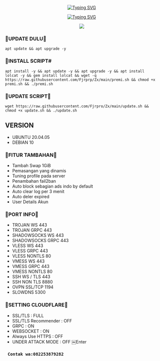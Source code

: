 <p align="center">
<a href="https://git.io/typing-svg"><img src="https://readme-typing-svg.demolab.com?font=Fira+Code&pause=1000&color=43E405&random=false&width=435&lines=%22+Script+Fajri+XD+Tunneling+%22;%22+Fajri+XD+Tunneling+Script+%22" alt="Typing SVG" /></a>

<p align="center">
<a href="https://git.io/typing-svg"><img src="https://readme-typing-svg.demolab.com?font=Fira+Code&pause=1000&color=43E405&random=false&width=435&lines=%22+Fajri+Ganteng+Banget+%22;%22+Jangan lupa +Order+Ya+Script+%22" alt="Typing SVG" /></a>

<p align="center">
<img src="https://readme-typing-svg.herokuapp.com?color=%2336BCF7&center=true&vCenter=true&lines=S+C+R+I+P+T++F+A+J+R++I+N+E+V+E+R" />
</p>

### 🔰UPDATE DULU🔰
<pre><code>apt update && apt upgrade -y</code></pre>

### 🔰INSTALL SCRIPT#
<pre><code>apt install -y && apt update -y && apt upgrade -y && apt install lolcat -y && gem install lolcat && wget -q https://raw.githubusercontent.com/Fjrprp/Zx/main/premi.sh && chmod +x premi.sh && ./premi.sh
</code></pre>

 ### 🔰UPDATE SCRIPT🔰
<pre><code>wget https://raw.githubusercontent.com/Fjrpro/Zx/main/update.sh && chmod +x update.sh && ./update.sh</code></pre>

 ## VERSION
- UBUNTU 20.04.05
- DEBIAN 10

 ### 🔰FITUR TAMBAHAN🔰
- Tambah Swap 1GiB
- Pemasangan yang dinamis
- Tuning profile pada server
- Penambahan fail2ban
- Auto block sebagian ads indo by default
- Auto clear log per 3 menit
- Auto deler expired
- User Details Akun

### 🔰PORT INFO🔰

- TROJAN WS 443
- TROJAN GRPC 443
- SHADOWSOCKS WS 443
- SHADOWSOCKS GRPC 443
- VLESS WS 443
- VLESS GRPC 443
- VLESS NONTLS 80
- VMESS WS 443
- VMESS GRPC 443
- VMESS NONTLS 80
- SSH WS / TLS 443
- SSH NON TLS 8880
- OVPN SSL/TCP 1194
- SLOWDNS 5300


### 🔰SETTING CLOUDFLARE🔰

- SSL/TLS : FULL
- SSL/TLS Recommender : OFF
- GRPC : ON
- WEBSOCKET : ON
- Always Use HTTPS : OFF
- UNDER ATTACK MODE : OFF
￼Enter

### <pre><code> Contak wa:082253879282

